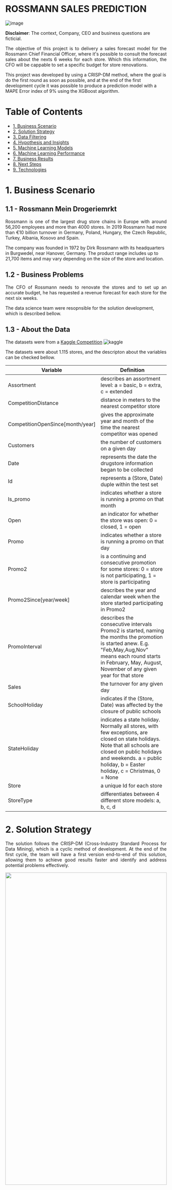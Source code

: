# ROSSMANN SALES PREDICTION
![image](img/rossmann.png)

**Disclaimer**: The context, Company, CEO and business questions are ficticial.

<p style="text-align: justify"> The objective of this project is to delivery a sales forecast model for the Rossmann Chief Financial Officer, where it's possible to consult the forecast sales about the nexts 6 weeks for each store. Which this information, the CFO will be cappable to set a specific budget for store renovations.

This project was developed by using a CRISP-DM method, where the goal is do the first round as soon as possible, and at the end of the first development cycle it was possible to produce a prediction model with a MAPE Error index of 9% using the XGBoost algorithm. </p>

# Table of Contents

* [1. Business Scenario](#1-business-scenario)
* [2. Solution Strategy](#2-solution-strategy)
* [3. Data Filtering](#3-data-filtering)
* [4. Hypothesis and Insights](#4-hypothesis-and-insights)
* [5. Machine Learning Models](#5-machine-learning-models)
* [6. Machine Learning Performance](#6-machine-learning-performance)
* [7. Business Results](#7-business-outcome)
* [8. Next Steps](#8-next-steps)
* [9. Technologies](#9-technologies)

# 1. Business Scenario

## 1.1 - Rossmann Mein Drogeriemrkt

<p style="text-align: justify">Rossmann is one of the largest drug store chains in Europe with around 56,200 employees and more than 4000 stores. In 2019 Rossmann had more than €10 billion turnover in Germany, Poland, Hungary, the Czech Republic, Turkey, Albania, Kosovo and Spain.

The company was founded in 1972 by Dirk Rossmann with its headquarters in Burgwedel, near Hanover, Germany. The product range includes up to 21,700 items and may vary depending on the size of the store and location.</p>

## 1.2 - Business Problems

<p style="text-align: justify">The CFO of Rossmann needs to renovate the stores and to set up an accurate budget, he has requested a revenue forecast for each store for the next six weeks.

The data science team were resopnsible for the solution development, which is described bellow. </p>

## 1.3 - About the Data
The datasets were from a [Kaggle Competition](https://www.kaggle.com/c/rossmann-store-sales) ![kaggle](https://img.shields.io/badge/Kaggle-20BEFF?style=for-the-badge&logo=Kaggle&logoColor=white)

The datasets were about 1.115 stores, and the descripton about the variables can be checked bellow. 

|Variable | Definition|
|-------- | -------------|
|Assortment| describes an assortment level: a = basic, b = extra, c = extended |
|CompetitionDistance| distance in meters to the nearest competitor store|
|CompetitionOpenSince[month/year]| gives the approximate year and month of the time the nearest competitor was opened |
|Customers | the number of customers on a given day |
|Date| represents the date the drugstore information began to be collected |
|Id | represents a (Store, Date) duple within the test set |
|Is_promo | indicates whether a store is running a promo on that month |
|Open | an indicator for whether the store was open: 0 = closed, 1 = open |
|Promo | indicates whether a store is running a promo on that day |
|Promo2 | is a continuing and consecutive promotion for some stores: 0 = store is not participating, 1 = store is participating |
|Promo2Since[year/week] | describes the year and calendar week when the store started participating in Promo2 |
|PromoInterval | describes the consecutive intervals Promo2 is started, naming the months the promotion is started anew. E.g. "Feb,May,Aug,Nov" means each round starts in February, May, August, November of any given year for that store |
|Sales | the turnover for any given day |
|SchoolHoliday | indicates if the (Store, Date) was affected by the closure of public schools|
|StateHoliday | indicates a state holiday. Normally all stores, with few exceptions, are closed on state holidays. Note that all schools are closed on public holidays and weekends. a = public holiday, b = Easter holiday, c = Christmas, 0 = None|
|Store | a unique Id for each store |
|StoreType | differentiates between 4 different store models: a, b, c, d|<br>


# 2. Solution Strategy

<p style="text-align: justify">The solution follows the CRISP-DM (Cross-Industry Standard Process for Data Mining), which is a cyclic method of development. At the end of the first cycle, the team will have a first version end-to-end of this solution, allowing them to achieve good results faster and identify and address potential problems effectively.</p>

<img src="img/crispds_one.jpg" width=100% height=50%/>

**Step 01. Data Description:** My goal is to use statistics metrics to identify data outside the scope of business.

**Step 02. Feature Engineering:** Derive new attributes based on the original variables to better describe the phenomenon that will be modeled.

**Step 03. Data Filtering:** Filter rows and select columns that do not contain information for modeling or that do not match the scope of the business.

**Step 04. Exploratory Data Analysis:** Explore the data to find insights and better understand the impact of variables on model learning.

**Step 05. Data Preparation:** Prepare the data so that the Machine Learning models can learn the specific behavior.

**Step 06. Feature Selection:** Selection of the most significant attributes for training the model.

**Step 07. Machine Learning Modelling:** Machine Learning model training.

**Step 08. Hyperparameter Fine Tunning:** Choose the best values for each of the parameters of the model selected from the previous step.

**Step 09. Convert Model Performance to Business Values:** Convert the performance of the Machine Learning model into a business result.

**Step 10. Deploy Modelo to Production:** Publish the model in a cloud environment so that other people or services can use the results to improve the business decision.

# 3. Data Filtering
<p style="text-align: justify">In this phase, we have implemented a filter on our dataset as it doesn't make sense to include data where, for example, the store was closed and no sales were made. Our objective is to predict sales ($$), and such data would be irrelevant.</p>

# 4. Hypothesis and Insights

**1. Stores with a larger variety of products should sell more.**
>False Hypothesis: Stores with a larger variety of products sell less.

![image](img/hypo_one_1.png)
![image](img/hypo_one_2.png)
![image](img/hypo_one_3.png)

**2. Stores with closer competitors should sell less.**
>False Hypothesis: Stores with closer competitors sell more.

![image](img/hypo_two.png)

**3. Stores with longer-standing competitors should sell more.**
>False Hypothesis: Stores with longer-standing competitors sell less.

![image](img/hypo_three_1.png)  
![image](img/hypo_three_2.png)

**4. Stores with promotions active for a longer period of time should sell more.**
>False Hypothesis: Stores with promotions active for a longer period of time sell less after a certain period of time.

![image](img/hypo_four.png)

**5. Stores should sell more over the years.**
>False Hypothesis: Store sell less over the years.
  
![image](img/hypo_five.png)


# 5. Machine Learning Models

## 5.1 - Feature Selection
<p style="text-align: justify">This phase started by doing a feture selection using Extra Trees Classifier, aiming to select only the most important features to be used to train the machine learning models.

Besides these features, during the hypothesis validation, some other important features were identified and considered for the application of Machine Learning.</p>

# 6. Machine Learning Performance

<p style="text-align: justify">In this phase, some machine learning model were trained and their performance were calculated by evaluation throguh cross validation technique.</p>

| ML Model                | MAE Cross_Validation    | MAPE Cross_Validation  | RMSE alidation     |
|:------------------------|:------------------------|:-----------------------|--------------------|
| Randon Forest Regressor | 938.85  +/- 230.31      | 0.14 +/- 0.03          | 1358.37 +/- 309.4  |
| Average Model           | 1370.961                | 0.217                  | 1817.747           |
| Lasso                   | 2152.12 +/- 224.22      | 0.34 +/- 0.03          | 2946.12 +/- 389.22 |
| Linear Regression       | 2152.19 +/- 224.17      | 0.34 +/- 0.03          | 2946.14 +/- 389.12 |
| XGBoost Regressor       | 2937.37 +/- 433.65      | 0.35 +/- 0.02          | 3739.77 +/- 529.9  |


<p style="text-align: justify">Considering not only the ML results but also the resources such as processor, memory and performance, the XGBoost Regressor were selected to be the main algorithm to solve this business problem.
The fine tuning technique was made aiming to find the best parameters for XGB Regressor and one last training were performed using the best parameters and the performance were calculated using the test dataset, to be more accurate and closer to the real performance for the algorithm. The XGBoost Regressor performance, after fine tuning process could be checked bellow.</p>

| ML Model                | MAE Cross_Validation    | MAPE Cross_Validation  | RMSE Validation    |
|:------------------------|:------------------------|:-----------------------|--------------------|
| XGBoost Regressor       | 802.640                 | 0.125                  | 1125.825           |



# 7. Business Outcome


This project provides a solution that achieves a mean error of €802,64. What is an excellent result, once the value to be predicted are higher.

In evaluating the possibilities, we have calculated three different scenarios. The first scenario represents the prediction itself, what means how much the stores should sell, while the other two scenarios consider the error as both positive and negative. This approach allows us to establish a range within which the revenue can fluctuate.

| Scenarios      | Value             |
|:---------------|:------------------|
| Prediction     | €291.860.096,00   |
| Worst Scenario | €290.962.501,57   |
| Best Scenario  | €292.757.637.21   | 

For a better understanding of store performance, we can examine the chart below. It reveals that the majority of stores have an error rate below 20%, which is considered acceptable. However, there are some stores with error rates exceeding 30%, indicating a need for further attention during the second CRISP cycle.

![image](img/error_analysis.png)

## 7.1 - Business Problem Solution
<p style="text-align: justify">According to the business problem which was to predict how much each store will sell over the next 6 weeks, the DataScience Team deployed the machine learning model into a cloud environment using flask framework and a render cloud platform and developed a Telegram Bot which can be accessed from computer or even a mobile phone.

The user can simply send a text message to the Telegram bot, specifying the store number. The bot, will then provide a text message response indicating the projected sales for that particular store over the next 6 weeks.

You can check the Telegram BOT working below.</p>

<img src="img/gif.gif" width="300" height="700" />


To access the Telegram bot, you can either use the provided link or scan the QR code below:

[Telegram Bot](https://t.me/rossmannribot)

![image](img/bot.png)


# 8. Next Steps

As this was the first cycle, there are improvements to be considered in order to achieve the best performance.
- Work on feature engineering, creating new features that could better explain the phenomenon.
- Use other ML models for stores where the machine learning performed badly.
- New business hypothesys validation.
- New Telegram BOT where the user can access more information about the stores, sales, graphs.


# 9. Technologies

[![Python](https://img.shields.io/badge/python-3670A0?style=for-the-badge&logo=python&logoColor=ffdd54)](https://www.python.org/)
[![Jupyter Notebook](https://img.shields.io/badge/jupyter-%23FA0F00.svg?style=for-the-badge&logo=jupyter&logoColor=white)](https://jupyter.org/)
[![NumPy](https://img.shields.io/badge/numpy-%23013243.svg?style=for-the-badge&logo=numpy&logoColor=white)](https://numpy.org/)
[![Pandas](https://img.shields.io/badge/pandas-%23150458.svg?style=for-the-badge&logo=pandas&logoColor=white)](https://pandas.pydata.org/)
[![Plotly](https://img.shields.io/badge/Plotly-%233F4F75.svg?style=for-the-badge&logo=plotly&logoColor=white)](https://plotly.com/python/plotly-express/)
[![Scikit-Learn](https://img.shields.io/badge/scikit--learn-%23F7931E.svg?style=for-the-badge&logo=scikit-learn&logoColor=white)](https://scikit-learn.org/)
[![SciPy](https://img.shields.io/badge/SciPy-%230C55A5.svg?style=for-the-badge&logo=scipy&logoColor=%white)](https://scipy.org/)
[![Git](https://img.shields.io/badge/git-%23F05033.svg?style=for-the-badge&logo=git&logoColor=white)](https://git-scm.com/)
[![Flask](https://img.shields.io/badge/flask-%23000.svg?style=for-the-badge&logo=flask&logoColor=white)](https://flask.palletsprojects.com/)
[![Render](https://img.shields.io/badge/-Render-%23430098.svg?style=for-the-badge&logo=Render&logoColor=white)](https://www.render.com/)

# AUTHOR
Ricardo Perottoni

###### All Rights Reserved - Comunidade DS 2022